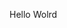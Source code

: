 Hello Wolrd



















































































































































































































































































































































































































































































































































































































































































































































































































































































































































































































































































































































































































































































































































































































































































































































































































































































































































































































































































































































































































































































































































































































































































































































































































































































































































































































































































































































































































































































































































































































































































































































































































































































































































































































































































































































































































































































































































































































































































































































































































































































































































































































































































































































































































































































































































































































































































































































































































































































































































































































































































































































































































































































































































































































































































































































































































































































































